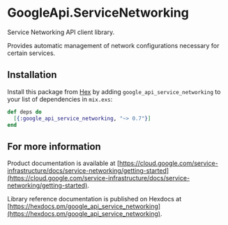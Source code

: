 # GoogleApi.ServiceNetworking

Service Networking API client library.

Provides automatic management of network configurations necessary for certain services.

## Installation

Install this package from [Hex](https://hex.pm) by adding
`google_api_service_networking` to your list of dependencies in `mix.exs`:

```elixir
def deps do
  [{:google_api_service_networking, "~> 0.7"}]
end
```

## For more information

Product documentation is available at [https://cloud.google.com/service-infrastructure/docs/service-networking/getting-started](https://cloud.google.com/service-infrastructure/docs/service-networking/getting-started).

Library reference documentation is published on Hexdocs at
[https://hexdocs.pm/google_api_service_networking](https://hexdocs.pm/google_api_service_networking).
